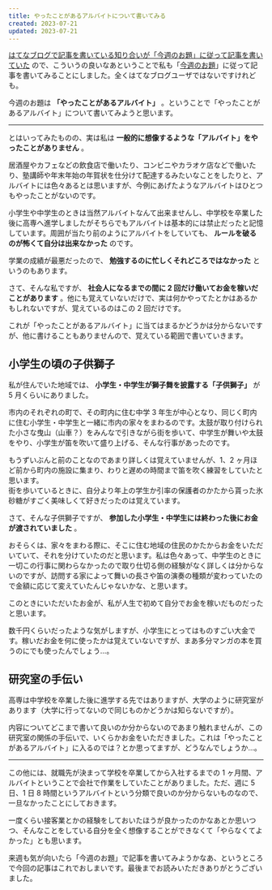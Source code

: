 ```yaml
---
title: やったことがあるアルバイトについて書いてみる
created: 2023-07-21
updated: 2023-07-21
---
```


[はてなブログで記事を書いている知り合いが「今週のお題」に従って記事を書いていた](https://exasgem.hatenablog.jp/entry/2023/07/16/034617) ので、こういうの良いなあということで私も「[今週のお題](https://blog.hatena.ne.jp/-/campaign/odai)」に従って記事を書いてみることにしました。全くはてなブログユーザではないですけれども。

今週のお題は **「やったことがあるアルバイト」** 。ということで「やったことがあるアルバイト」について書いてみようと思います。

---

とはいってみたものの、実は私は **一般的に想像するような「アルバイト」をやったことがありません** 。

居酒屋やカフェなどの飲食店で働いたり、コンビニやカラオケ店などで働いたり、塾講師や年末年始の年賀状を仕分けて配達するみたいなことをしたりと、アルバイトには色々あるとは思いますが、今例にあげたようなアルバイトはひとつもやったことがないのです。

小学生や中学生のときは当然アルバイトなんて出来ませんし、中学校を卒業した後に高専へ進学しましたがそちらでもアルバイトは基本的には禁止だったと記憶しています。周囲が当たり前のようにアルバイトをしていても、 **ルールを破るのが怖くて自分は出来なかった** のです。

学業の成績が最悪だったので、 **勉強するのに忙しくそれどころではなかった** というのもあります。

さて、そんな私ですが、 **社会人になるまでの間に 2 回だけ働いてお金を稼いだことがあります** 。他にも覚えていないだけで、実は何かやってたとかはあるかもしれないですが、覚えているのはこの 2 回だけです。

これが「やったことがあるアルバイト」に当てはまるかどうかは分からないですが、他に書けることもありませんので、覚えている範囲で書いていきます。

## 小学生の頃の子供獅子

私が住んでいた地域では、 **小学生・中学生が獅子舞を披露する「子供獅子」** が 5 月くらいにありました。

市内のそれぞれの町で、その町内に住む中学 3 年生が中心となり、同じく町内に住む小学生・中学生と一緒に市内の家々をまわるのです。太鼓が取り付けられた小さな曳山（山車？）をみんなで引きながら街を歩いて、中学生が舞いや太鼓をやり、小学生が笛を吹いて盛り上げる、そんな行事があったのです。

もうずいぶんと前のことなのであまり詳しくは覚えていませんが、1、2 ヶ月ほど前から町内の施設に集まり、わりと遅めの時間まで笛を吹く練習をしていたと思います。  
街を歩いているときに、自分より年上の学生か引率の保護者のかたから貰った氷砂糖がすごく美味しくて好きだったのは覚えています。

さて、そんな子供獅子ですが、 **参加した小学生・中学生には終わった後にお金が渡されていました** 。

おそらくは、家々をまわる際に、そこに住む地域の住民のかたからお金をいただいていて、それを分けていたのだと思います。私は色々あって、中学生のときに一切この行事に関わらなかったので取り仕切る側の経験がなく詳しくは分からないのですが、訪問する家によって舞いの長さや笛の演奏の種類が変わっていたので金額に応じて変えていたんじゃないかな、と思います。

このときにいただいたお金が、私が人生で初めて自分でお金を稼いだものだったと思います。

数千円くらいだったような気がしますが、小学生にとってはものすごい大金です。稼いだお金を何に使ったかは覚えていないですが、まあ多分マンガの本を買うのにでも使ったんでしょう…。

## 研究室の手伝い

高専は中学校を卒業した後に進学する先ではありますが、大学のように研究室があります（大学に行ってないので同じものかどうかは知らないですが）。

内容についてどこまで書いて良いのか分からないのであまり触れませんが、この研究室の関係の手伝いで、いくらかお金をいただきました。これは「やったことがあるアルバイト」に入るのでは？とか思ってますが、どうなんでしょうか…。

---

この他には、就職先が決まって学校を卒業してから入社するまでの 1 ヶ月間、アルバイトということで会社で作業をしていたことがありました。ただ、週に 5 日、1 日 8 時間というアルバイトという分類で良いのか分からないものなので、一旦なかったことにしておきます。

一度くらい接客業とかの経験をしておいたほうが良かったのかなあとか思いつつ、そんなことをしている自分を全く想像することができなくて「やらなくてよかった」とも思います。

来週も気が向いたら「今週のお題」で記事を書いてみようかなあ、というところで今回の記事はこれでおしまいです。最後までお読みいただきありがとうございました。
